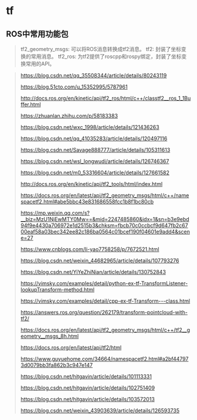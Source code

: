 # tf

## ROS中常用功能包

>tf2_geometry_msgs:  可以将ROS消息转换成tf2消息。
>tf2:                封装了坐标变换的常用消息。
>tf2_ros:            为tf2提供了roscpp和rospy绑定，封装了坐标变换常用的API。

> https://blog.csdn.net/qq_35508344/article/details/80243119
>
> https://blog.51cto.com/u_15352995/5787961
>
> http://docs.ros.org/en/kinetic/api/tf2_ros/html/c++/classtf2__ros_1_1Buffer.html
>
> https://zhuanlan.zhihu.com/p/58183383
>
> https://blog.csdn.net/wxc_1998/article/details/121436263
>
> https://blog.csdn.net/qq_41035283/article/details/120497116
>
> https://blog.csdn.net/Savage888777/article/details/105311613
>
> https://blog.csdn.net/wsl_longwudi/article/details/126746367
>
> https://blog.csdn.net/m0_53316604/article/details/127661582
>
> http://docs.ros.org/en/kinetic/api/tf2_tools/html/index.html
>
> https://docs.ros.org/en/latest/api/tf2_geometry_msgs/html/c++/namespacetf2.html#abe5bbc43e831686558fcc1b8f1bc80cb
>
> https://mp.weixin.qq.com/s?__biz=MzU1NjEwMTY0Mw==&mid=2247485860&idx=1&sn=b3e9ebd94f9e4430a706972e1d2515b3&chksm=fbcb70c0ccbcf9d647fb2c6700eaf58a03bec342ee82c186ba0564c01bcef190f04601e9add4&scene=27
>
> https://www.cnblogs.com/li-yao7758258/p/7672521.html
>
> https://blog.csdn.net/weixin_44682965/article/details/107793276
>
> https://blog.csdn.net/YiYeZhiNian/article/details/130752843
>
> https://vimsky.com/examples/detail/python-ex-tf-TransformListener-lookupTransform-method.html
>
> https://vimsky.com/examples/detail/cpp-ex-tf-Transform---class.html
>
> https://answers.ros.org/question/262179/transform-pointcloud-with-tf2/
>
> https://docs.ros.org/en/latest/api/tf2_geometry_msgs/html/c++/tf2__geometry__msgs_8h.html
>
> https://docs.ros.org/en/latest/api/tf2/html
>
> https://www.guyuehome.com/34664/namespacetf2.html#a2bf447973d0079bb3fa862b3c947e147
>
> https://blog.csdn.net/hitgavin/article/details/101113331
>
> https://blog.csdn.net/hitgavin/article/details/102751409
>
> https://blog.csdn.net/hitgavin/article/details/103572013
>
> https://blog.csdn.net/weixin_43903639/article/details/126593735